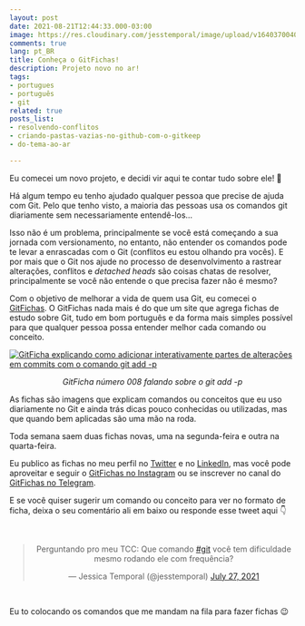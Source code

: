 ```yaml
---
layout: post
date: 2021-08-21T12:44:33.000-03:00
image: https://res.cloudinary.com/jesstemporal/image/upload/v1640370040/covers/variados_aanizj.png
comments: true
lang: pt_BR
title: Conheça o GitFichas!
description: Projeto novo no ar!
tags:
- portugues
- português
- git
related: true
posts_list:
- resolvendo-conflitos
- criando-pastas-vazias-no-github-com-o-gitkeep
- do-tema-ao-ar

---
```

Eu comecei um novo projeto, e decidi vir aqui te contar tudo sobre ele! 👀

Há algum tempo eu tenho ajudado qualquer pessoa que precise de ajuda com Git. Pelo que tenho visto, a maioria das pessoas usa os comandos git diariamente sem necessariamente entendê-los…

Isso não é um problema, principalmente se você está começando a sua jornada com versionamento, no entanto, não entender os comandos pode te levar a enrascadas com o Git (conflitos eu estou olhando pra vocês). E por mais que o Git nos ajude no processo de desenvolvimento a rastrear alterações, conflitos e _detached heads_ são coisas chatas de resolver, principalmente se você não entende o que precisa fazer não é mesmo?

Com o objetivo de melhorar a vida de quem usa Git, eu comecei o [GitFichas](https://gitfichas.com/). O GitFichas nada mais é do que um site que agrega fichas de estudo sobre Git, tudo em bom português e da forma mais simples possível para que qualquer pessoa possa entender melhor cada comando ou conceito.

[![GitFicha explicando como adicionar interativamente partes de alterações em commits com o comando git add -p](https://gitfichas.com/assets/img/projects/008/thumbnail.jpg)](https://gitfichas.com/projects/008?utm_source=blog)

<center>
<i>GitFicha número 008 falando sobre o git add -p</i>
</center>

As fichas são imagens que explicam comandos ou conceitos que eu uso diariamente no Git e ainda trás dicas pouco conhecidas ou utilizadas, mas que quando bem aplicadas são uma mão na roda.

Toda semana saem duas fichas novas, uma na segunda-feira e outra na quarta-feira.

Eu publico as fichas no meu perfil no [Twitter](http://twitter.com/jesstemporal) e no [LinkedIn](https://www.linkedin.com/in/jessicatemporal/), mas você pode aproveitar e seguir o [GitFichas no Instagram](https://instagram.com/gitfichas) ou se inscrever no canal do [GitFichas no Telegram](https://t.me/gitfichas).

E se você quiser sugerir um comando ou conceito para ver no formato de ficha, deixa o seu comentário ali em baixo ou responde esse tweet aqui 👇

<center>
<br>
<blockquote class="twitter-tweet"><p lang="pt" dir="ltr">Perguntando pro meu TCC: Que comando <a href="https://twitter.com/hashtag/git?src=hash&ref_src=twsrc%5Etfw">#git</a> você tem dificuldade mesmo rodando ele com frequência?</p>— Jessica Temporal (@jesstemporal) <a href="https://twitter.com/jesstemporal/status/1419992266828091408?ref_src=twsrc%5Etfw">July 27, 2021</a></blockquote> <script async src="https://platform.twitter.com/widgets.js" charset="utf-8"></script>
</center><br>

Eu to colocando os comandos que me mandam na fila para fazer fichas 😉
